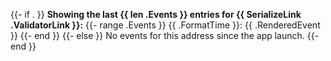 {{- if . }}
**Showing the last {{ len .Events }} entries for {{ SerializeLink .ValidatorLink }}:**
{{- range .Events }}
{{ .FormatTime }}: {{ .RenderedEvent }}
{{- end }}
{{- else }}
No events for this address since the app launch.
{{- end }}
